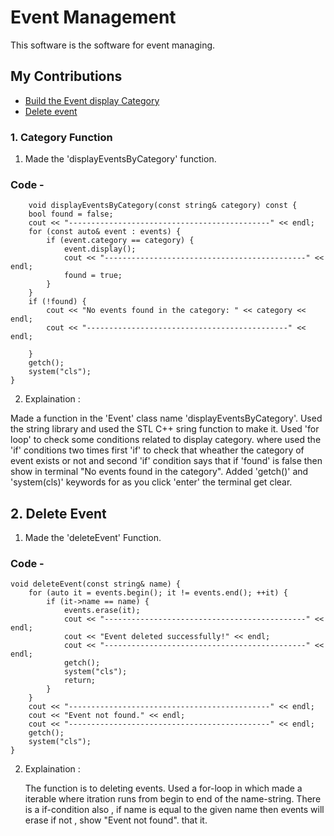 
# Event Management

This software is the software for event managing.







## My Contributions

 - [Build the Event  display Category](https://)
 - [Delete event](http://)

### 1. Category Function 

1. Made the 'displayEventsByCategory' function.

### Code - 

        void displayEventsByCategory(const string& category) const {
        bool found = false;
        cout << "---------------------------------------------" << endl;
        for (const auto& event : events) {
            if (event.category == category) {
                event.display();
                cout << "---------------------------------------------" << endl;
                found = true;
            }
        }
        if (!found) {
            cout << "No events found in the category: " << category << endl;
            cout << "---------------------------------------------" << endl;

        }
        getch();
        system("cls");
    }




 2. Explaination : 


 Made a function in the 'Event' class name 'displayEventsByCategory'. 
    Used the string library and used the STL C++ sring function to make it. 
    Used 'for loop'  to check some conditions related to display category. 
    where used the 'if' conditions two times first 'if' to check that 
    wheather the category of event exists or not and second 'if' condition 
    says that if 'found' is false then show in terminal "No events found in 
    the category". Added 'getch()' and 'system(cls)' keywords for as you click 
    'enter'  the terminal get clear.


## 2. Delete Event

  1. Made the 'deleteEvent' Function.

    

### Code - 

    void deleteEvent(const string& name) {
        for (auto it = events.begin(); it != events.end(); ++it) {
            if (it->name == name) {
                events.erase(it);
                cout << "---------------------------------------------" << endl;
                cout << "Event deleted successfully!" << endl;
                cout << "---------------------------------------------" << endl;
                getch();
                system("cls");
                return;
            }
        }
        cout << "---------------------------------------------" << endl;
        cout << "Event not found." << endl;
        cout << "---------------------------------------------" << endl;
        getch();
        system("cls");
    }


2. Explaination : 

    The function is to deleting events. Used a for-loop  in which made a iterable where itration runs from begin to end of the name-string. There is a if-condition also , if name is equal to the given name then events will erase if not , show "Event not found". that it.

    
       